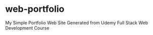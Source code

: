 # web-portfolio
My Simple Portfolio Web Site Generated from Udemy Full Stack Web Development Course
